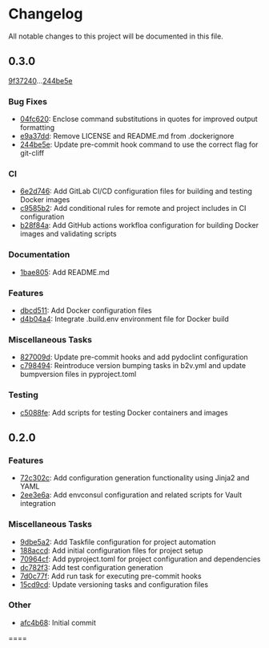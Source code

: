 # Changelog

All notable changes to this project will be documented in this file.

## 0.3.0

[9f37240](9f37240c41c3ce200a63356668745ca39e902064)...[244be5e](244be5e2f157d20dea55f906cb4b4f910ebb55a0)

### Bug Fixes

* [04fc620](04fc620ecb8c345112368130985a3e84d85ab7c2): Enclose command substitutions in quotes for improved output formatting 
* [e9a37dd](e9a37dda77e11f15205b29b41c13eedc9210bc9b): Remove LICENSE and README.md from .dockerignore 
* [244be5e](244be5e2f157d20dea55f906cb4b4f910ebb55a0): Update pre-commit hook command to use the correct flag for git-cliff 

### CI

* [6e2d746](6e2d746df33f1723dec766b8cf12a7e5bb9321b2): Add GitLab CI/CD configuration files for building and testing Docker images 
* [c9585b2](c9585b2b0b9a6ef34a8c1445331feadf30b41822): Add conditional rules for remote and project includes in CI configuration 
* [b28f84a](b28f84a1e7dc6d9b3a0dfc45812f6118207db9ac): Add GitHub actions workfloa configuration for building Docker images and validating scripts 

### Documentation

* [1bae805](1bae805e131959d352646a4a104c97b0037327e8): Add  README.md 

### Features

* [dbcd511](dbcd511459984d5f275056a78b9ce5ca29a8729b): Add Docker configuration files 
* [d4b04a4](d4b04a4063c924d825d676699a905fc72a4f7a42): Integrate .build.env environment file for Docker build 

### Miscellaneous Tasks

* [827009d](827009dc01f843abc7d87be0faaee5bdfc4be5ed): Update pre-commit hooks and add pydoclint configuration 
* [c798494](c798494d4bc97588cc8e34f3edf9b2d7034b8980): Reintroduce version bumping tasks in b2v.yml and update bumpversion files in pyproject.toml 

### Testing

* [c5088fe](c5088fe6b2cfee7b26fab105b5b11add1de69596): Add scripts for testing Docker containers and images 

## 0.2.0

### Features

* [72c302c](72c302c6a955eb064a9e83f8c8ddea69b764a59e): Add configuration generation functionality using Jinja2 and YAML 
* [2ee3e6a](2ee3e6af4bda80ccfa67a3013177d785fa441752): Add envconsul configuration and related scripts for Vault integration 

### Miscellaneous Tasks

* [9dbe5a2](9dbe5a2fce9a2a05cd43299f72bc1b56c87fe55a): Add Taskfile configuration for project automation 
* [188accd](188accd3cc779cc26f99b1ee1d4723936216cef7): Add initial configuration files for project setup 
* [70964cf](70964cf2363be8ab6343100415e97b4a73b0167c): Add pyproject.toml for project configuration and dependencies 
* [dc782f3](dc782f33f545e25befaf1fadecc11f1ba6aae40d): Add test configuration generation 
* [7d0c77f](7d0c77f6a97d41206ce4dc81e61f12d8e1b4311d): Add run task for executing pre-commit hooks 
* [15cd9cd](15cd9cd6dd8a15ceb33a3f8a64289b42331ce7fc): Update versioning tasks and configuration files 

### Other

* [afc4b68](afc4b688b9a8bf254f250b064869b5051d868fca): Initial commit 

====
